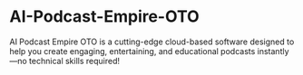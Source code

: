 # AI-Podcast-Empire-OTO
AI Podcast Empire OTO is a cutting-edge cloud-based software designed to help you create engaging, entertaining, and educational podcasts instantly—no technical skills required!
